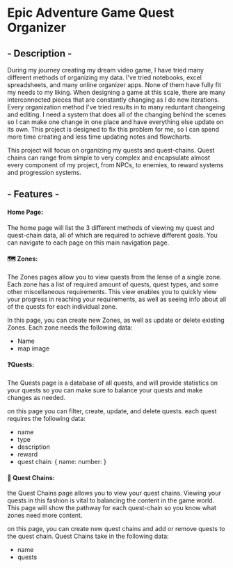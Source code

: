 # Epic Adventure Game Quest Organizer

## - Description -

During my journey creating my dream video game, I have tried many different methods of organizing my data. I've tried notebooks, excel spreadsheets, and many online organizer apps. None of them have fully fit my needs to my liking. When designing a game at this scale, there are many interconnected pieces that are constantly changing as I do new iterations. Every organization method I've tried results in to many reduntant changeing and editing. I need a system that does all of the changing behind the scenes so I can make one change in one place and have everything else update on its own. This project is designed to fix this problem for me, so I can spend more time creating and less time updating notes and flowcharts.

This project will focus on organizing my quests and quest-chains. Quest chains can range from simple to very complex and encapsulate almost every component of my project, from NPCs, to enemies, to reward systems and progression systems.

## - Features -

#### Home Page:

The home page will list the 3 different methods of viewing my quest and quest-chain data, all of which are required to achieve different goals. You can navigate to each page on this main navigation page.

#### 🗺️ Zones:

The Zones pages allow you to view quests from the lense of a single zone. Each zone has a list of required amount of quests, quest types, and some other miscellaneous requirements. This view enables you to quickly view your progress in reaching your requirements, as well as seeing info about all of the quests for each individual zone.

In this page, you can create new Zones, as well as update or delete existing Zones. Each zone needs the following data:

- Name
- map image

#### ❓Quests:

The Quests page is a database of all quests, and will provide statistics on your quests so you can make sure to balance your quests and make changes as needed.

on this page you can filter, create, update, and delete quests. each quest requires the following data:

- name
- type
- description
- reward
- quest chain: {
  name:
  number:
  }

#### 🔗 Quest Chains:

the Quest Chains page allows you to view your quest chains. Viewing your quests in this fashion is vital to balancing the content in the game world. This page will show the pathway for each quest-chain so you know what zones need more content.

on this page, you can create new quest chains and add or remove quests to the quest chain. Quest Chains take in the following data:

- name
- quests
